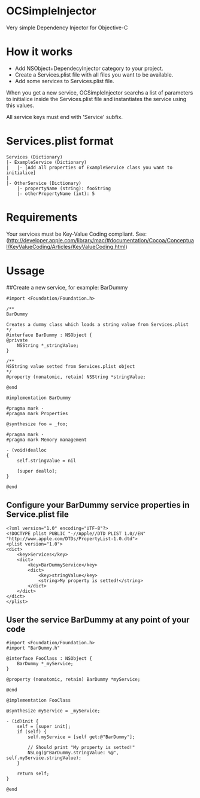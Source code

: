 # OCSimpleInjector
Very simple Dependency Injector for Objective-C

# How it works

* Add NSObject+DependecyInjector category to your project.
* Create a Services.plist file with all files you want to be available.
* Add some services to Services.plist file.

When you get a new service, OCSimpleInjector searchs a list of parameters
to initialice inside the Services.plist file and instantiates the service
using this values.

All service keys must end with 'Service' subfix.

# Services.plist format

    Services (Dictionary)
    |- ExampleService (Dictionary)
    |   |- [Add all properties of ExampleService class you want to initialice]
    |
    |- OtherService (Dictionary)
        |- propertyName (string): fooString
        |- otherPropertyName (int): 5

# Requirements

Your services must be Key-Value Coding compliant.
See: (http://developer.apple.com/library/mac/#documentation/Cocoa/Conceptual/KeyValueCoding/Articles/KeyValueCoding.html)

# Ussage

##Create a new service, for example: BarDummy

    #import <Foundation/Foundation.h>
    
    /**
    BarDummy
 
    Creates a dummy class which loads a string value from Services.plist
    */
    @interface BarDummy : NSObject {
    @private
        NSString *_stringValue;
    } 

    /**
    NSString value setted from Services.plist object
    */
    @property (nonatomic, retain) NSString *stringValue;

    @end
    
    @implementation BarDummy

    #pragma mark -
    #pragma mark Properties

    @synthesize foo = _foo;
    
    #pragma mark -
    #pragma mark Memory management
    
    - (void)dealloc
    {
        self.stringValue = nil
        
        [super deallo];
    }

    @end

## Configure your BarDummy service properties in Service.plist file

    <?xml version="1.0" encoding="UTF-8"?>
    <!DOCTYPE plist PUBLIC "-//Apple//DTD PLIST 1.0//EN" "http://www.apple.com/DTDs/PropertyList-1.0.dtd">
    <plist version="1.0">
    <dict>
        <key>Services</key>
        <dict>
            <key>BarDummyService</key>
            <dict>
                <key>stringValue</key>
                <string>My property is setted!</string>
            </dict>
        </dict>
    </dict>
    </plist>

## User the service BarDummy at any point of your code

    #import <Foundation/Foundation.h>
    #import "BarDummy.h"

    @interface FooClass : NSObject {
        BarDummy *_myService;
    }
    
    @property (nonatomic, retain) BarDummy *myService;
    
    @end
    
    @implementation FooClass
    
    @synthesize myService = _myService;
    
    - (id)init {
        self = [super init];
        if (self) {
            self.myService = [self get:@"BarDummy"];
            
            // Should print "My property is setted!"
            NSLog(@"BarDummy.stringValue: %@", self.myService.stringValue);
        }
        
        return self;
    }
    
    @end